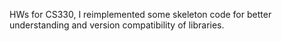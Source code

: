 HWs for CS330, I reimplemented some skeleton code for better understanding and version compatibility of libraries.
